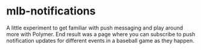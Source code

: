 # mlb-notifications

A little experiment to get familiar with push messaging and play around more with Polymer. End result was a page where you can
subscribe to push notification updates for different events in a baseball game as they happen.
